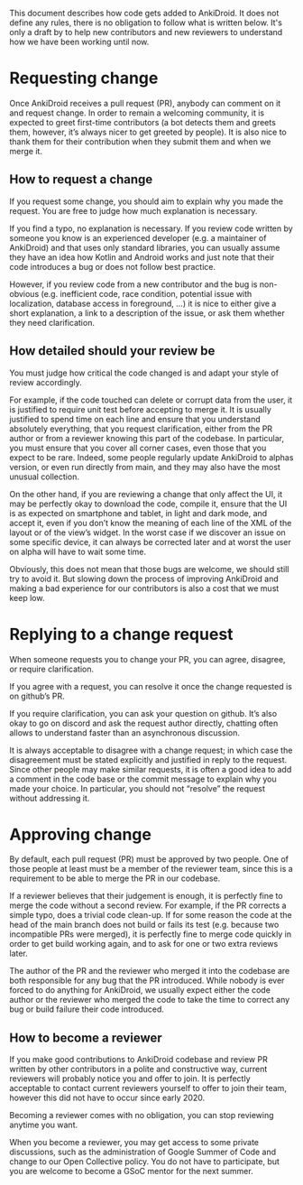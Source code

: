 This document describes how code gets added to AnkiDroid. It does not define any rules, there is no obligation to follow what is written below. It's only a draft by to help new contributors and new reviewers to understand how we have been working until now.

# Requesting change

Once AnkiDroid receives a pull request (PR), anybody can comment on it and request change. In order to remain a welcoming community, it is expected to greet first-time contributors (a bot detects them and greets them, however, it’s always nicer to get greeted by people). It is also nice to thank them for their contribution when they submit them and when we merge it.

## How to request a change

If you request some change, you should aim to explain why you made the request. You are free to judge how much explanation is necessary. 

If you find a typo, no explanation is necessary. If you review code written by someone you know is an experienced developer (e.g. a maintainer of AnkiDroid) and that uses only standard libraries, you can usually assume they have an idea how Kotlin and Android works and just note that their code introduces a bug or does not follow best practice. 

However, if you review code from a new contributor and the bug is non-obvious (e.g. inefficient code, race condition, potential issue with localization, database access in foreground, …) it is nice to either give a short explanation, a link to a description of the issue, or ask them whether they need clarification.

## How detailed should your review be

You must judge how critical the code changed is and adapt your style of review accordingly.

For example, if the code touched can delete or corrupt data from the user, it is justified to require unit test before accepting to merge it. It is usually justified to spend time on each line and ensure that you understand absolutely everything, that you request clarification, either from the PR author or from a reviewer knowing this part of the codebase. In particular, you must ensure that you cover all corner cases, even those that you expect to be rare. Indeed, some people regularly update AnkiDroid to alphas version, or even run directly from main, and they may also have the most unusual collection.

On the other hand, if you are reviewing a change that only affect the UI, it may be perfectly okay to download the code, compile it, ensure that the UI is as expected on smartphone and tablet, in light and dark mode, and accept it, even if you don’t know the meaning of each line of the XML of the layout or of the view’s widget. In the worst case if we discover an issue on some specific device, it can always be corrected later and at worst the user on alpha will have to wait some time.

Obviously, this does not mean that those bugs are welcome, we should still try to avoid it. But slowing down the process of improving AnkiDroid and making a bad experience for our contributors is also a cost that we must keep low.


# Replying to a change request

When someone requests you to change your PR, you can agree, disagree, or require clarification.

If you agree with a request, you can resolve it once the change requested is on github’s PR. 

If you require clarification, you can ask your question on github. It’s also okay to go on discord and ask the request author directly, chatting often allows to understand faster than an asynchronous discussion.

It is always acceptable to disagree with a change request; in which case the disagreement must be stated explicitly and justified in reply to the request. Since other people may make similar requests, it is often a good idea to add a comment in the code base or the commit message to explain why you made your choice. In particular, you should not “resolve” the request without addressing it.

# Approving change

By default, each pull request (PR) must be approved by two people. One of those people at least must be a member of the reviewer team, since this is a requirement to be able to merge the PR in our codebase. 

If a reviewer believes that their judgement is enough, it is perfectly fine to merge the code without a second review. For example, if the PR corrects a simple typo, does a trivial code clean-up. If for some reason the code at the head of the main branch does not build or fails its test (e.g. because two incompatible PRs were merged), it is perfectly fine to merge code quickly in order to get build working again, and to ask for one or two extra reviews later.

The author of the PR and the reviewer who merged it into the codebase are both responsible for any bug that the PR introduced. While nobody is ever forced to do anything for AnkiDroid, we usually expect either the code author or the reviewer who merged the code to take the time to correct any bug or build failure their code introduced.

## How to become a reviewer

If you make good contributions to AnkiDroid codebase and review PR written by other contributors in a polite and constructive way, current reviewers will probably notice you and offer to join. It is perfectly acceptable to contact current reviewers yourself to offer to join their team, however this did not have to occur since early 2020. 

Becoming a reviewer comes with no obligation, you can stop reviewing anytime you want.

When you become a reviewer, you may get access to some private discussions, such as the administration of Google Summer of Code and change to our Open Collective policy. You do not have to participate, but you are welcome to become a GSoC mentor for the next summer.
